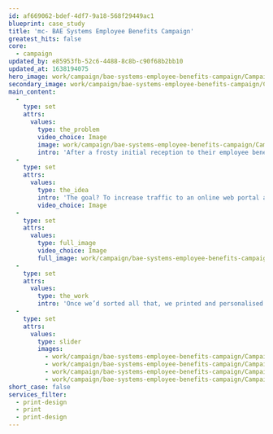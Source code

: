 ```yaml
---
id: af669062-bdef-4df7-9a18-568f29449ac1
blueprint: case_study
title: 'mc- BAE Systems Employee Benefits Campaign'
greatest_hits: false
core:
  - campaign
updated_by: e85953fb-52c6-4488-8c8b-c90f68b2bb10
updated_at: 1638194075
hero_image: work/campaign/bae-systems-employee-benefits-campaign/Campaign-3-BAE-Full-Image-1360x768.5.jpg
secondary_image: work/campaign/bae-systems-employee-benefits-campaign/Campaign-3-BAE-Secondary-Image-896x597.jpg
main_content:
  -
    type: set
    attrs:
      values:
        type: the_problem
        video_choice: Image
        image: work/campaign/bae-systems-employee-benefits-campaign/Campaign-3-BAE-Large-927x522.jpg
        intro: 'After a frosty initial reception to their employee benefit scheme, BAE Systems came to us to warm things up a bit. '
  -
    type: set
    attrs:
      values:
        type: the_idea
        intro: 'The goal? To increase traffic to an online web portal and encourage sign ups. After a bit of a think about the format, we found an idea that sold employees on the benefits of the scheme and made sign up a lot easier. We also did some Olympics-grade postal gymnastics to get round Royal Mail’s tight mail guidelines. '
        video_choice: Image
  -
    type: set
    attrs:
      values:
        type: full_image
        video_choice: Image
        full_image: work/campaign/bae-systems-employee-benefits-campaign/Campaign-3-BAE-FullScreen-1360x768.5.jpg
  -
    type: set
    attrs:
      values:
        type: the_work
        intro: 'Once we’d sorted all that, we printed and personalised 34,000 mailers. The mailers were sent around the world along with posters and e-cards to stretch the campaign into multiple media. The result? A lot more signups and a much happier client. '
  -
    type: set
    attrs:
      values:
        type: slider
        images:
          - work/campaign/bae-systems-employee-benefits-campaign/Campaign-3-BAE-Small-Image-740x416.25.jpg
          - work/campaign/bae-systems-employee-benefits-campaign/Campaign-3-BAE-Small-Image-740x416.25-4.jpg
          - work/campaign/bae-systems-employee-benefits-campaign/Campaign-3-BAE-Small-Image-740x416.25-3.jpg
          - work/campaign/bae-systems-employee-benefits-campaign/Campaign-3-BAE-Small-Image-740x416.25-2.jpg
short_case: false
services_filter:
  - print-design
  - print
  - print-design
---
```

